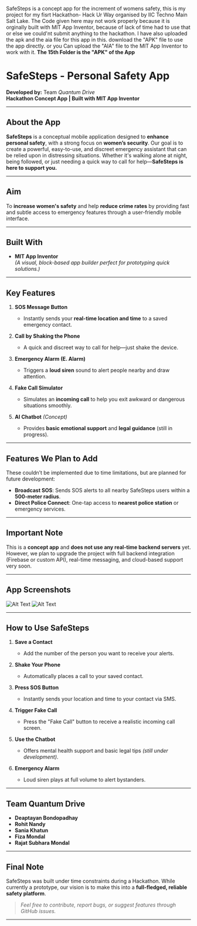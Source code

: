 SafeSteps is a concept app for the increment of womens safety, this is my project for my fisrt Hackathon- Hack Ur Way organised by IIC Techno Main Salt Lake.
The Code given here may not work properly because it is orginally built with MIT App Inventor, because of lack of time had to use that or else we could'nt submit anything to the hackathon.
I have also uploaded the apk and the aia file for this app in this.
download the "APK" file to use the app directly.
or you Can upload the "AIA" file to the MIT App Inventor to work with it.
**The 15th Folder is the "APK" of the App**

# SafeSteps - Personal Safety App

**Developed by:** Team *Quantum Drive*  
**Hackathon Concept App | Built with MIT App Inventor**

---

## About the App

**SafeSteps** is a conceptual mobile application designed to **enhance personal safety**, with a strong focus on **women’s security**. Our goal is to create a powerful, easy-to-use, and discreet emergency assistant that can be relied upon in distressing situations. Whether it's walking alone at night, being followed, or just needing a quick way to call for help—**SafeSteps is here to support you.**

---

## Aim

To **increase women's safety** and help **reduce crime rates** by providing fast and subtle access to emergency features through a user-friendly mobile interface.

---

## Built With

- **MIT App Inventor**  
*(A visual, block-based app builder perfect for prototyping quick solutions.)*

---

## Key Features

1. **SOS Message Button**  
   - Instantly sends your **real-time location and time** to a saved emergency contact.

2. **Call by Shaking the Phone**  
   - A quick and discreet way to call for help—just shake the device.

3. **Emergency Alarm (E. Alarm)**  
   - Triggers a **loud siren** sound to alert people nearby and draw attention.

4. **Fake Call Simulator**  
   - Simulates an **incoming call** to help you exit awkward or dangerous situations smoothly.

5. **AI Chatbot** *(Concept)*  
   - Provides **basic emotional support** and **legal guidance** (still in progress).

---

##  Features We Plan to Add

These couldn’t be implemented due to time limitations, but are planned for future development:

- **Broadcast SOS**: Sends SOS alerts to all nearby SafeSteps users within a **500-meter radius**.
- **Direct Police Connect**: One-tap access to **nearest police station** or emergency services.

---

## Important Note

This is a **concept app** and **does not use any real-time backend servers** yet.  
However, we plan to upgrade the project with full backend integration (Firebase or custom API), real-time messaging, and cloud-based support very soon.

---

## App Screenshots

![Alt Text](https://i.imgur.com/FunjOSU.jpeg)
![Alt Text](https://i.imgur.com/lukB5lb.jpeg)

---

## How to Use SafeSteps

1. **Save a Contact**  
   - Add the number of the person you want to receive your alerts.

2. **Shake Your Phone**  
   - Automatically places a call to your saved contact.

3. **Press SOS Button**  
   - Instantly sends your location and time to your contact via SMS.

4. **Trigger Fake Call**  
   - Press the "Fake Call" button to receive a realistic incoming call screen.

5. **Use the Chatbot**  
   - Offers mental health support and basic legal tips *(still under development)*.

6. **Emergency Alarm**  
   - Loud siren plays at full volume to alert bystanders.

---

## Team Quantum Drive

- **Deaptayan Bondopadhay**  
- **Rohit Nandy**  
- **Sania Khatun**  
- **Fiza Mondal**  
- **Rajat Subhara Mondal**

---

## Final Note

SafeSteps was built under time constraints during a Hackathon. While currently a prototype, our vision is to make this into a **full-fledged, reliable safety platform**.  

> *Feel free to contribute, report bugs, or suggest features through GitHub issues.*

---
